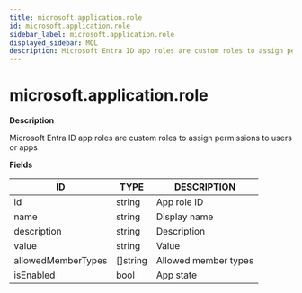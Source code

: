 ```yaml
---
title: microsoft.application.role
id: microsoft.application.role
sidebar_label: microsoft.application.role
displayed_sidebar: MQL
description: Microsoft Entra ID app roles are custom roles to assign permissions to users or apps
---
```


# microsoft.application.role

**Description**

Microsoft Entra ID app roles are custom roles to assign permissions to users or apps

**Fields**

| ID                 | TYPE             | DESCRIPTION          |
| ------------------ | ---------------- | -------------------- |
| id                 | string           | App role ID          |
| name               | string           | Display name         |
| description        | string           | Description          |
| value              | string           | Value                |
| allowedMemberTypes | &#91;&#93;string | Allowed member types |
| isEnabled          | bool             | App state            |
